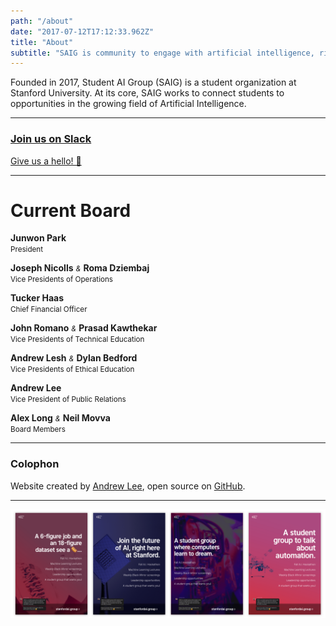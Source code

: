 ```yaml
---
path: "/about"
date: "2017-07-12T17:12:33.962Z"
title: "About"
subtitle: "SAIG is community to engage with artificial intelligence, right now. 👇"
---
```


Founded in 2017, Student AI Group (SAIG) is a student organization at Stanford University. At its core, SAIG works to connect students to opportunities in the growing field of Artificial Intelligence.

---

<div>
  <a
    href="https://join.slack.com/t/stanfordaigroup/shared_invite/enQtMTkyNDIyNjkzMzQ5LTMxMzJlYjY5MGJlOTA5OGNjOWQ5NDMyMGUzNGQ5NmE3MzdmYWYzMDU4YTViMjZkODlhNmI0MGRmNGM5YmMwMDg"
    class="messages__message messages__message-slack"
    rel="noopener noreferrer"
    target="_blank"
  >
    <h3>Join us on Slack</h3>
    <p>Give us a hello! 👋</p>
  </a>
</div>

---

# Current Board

**Junwon Park**<br />
<small>President</small>

**Joseph Nicolls** <small>*&*</small> **Roma Dziembaj**<br />
<small>Vice Presidents of Operations</small>

**Tucker Haas**<br />
<small>Chief Financial Officer</small>

**John Romano** <small>*&*</small> **Prasad Kawthekar**<br />
<small>Vice Presidents of Technical Education</small>

**Andrew Lesh** <small>*&*</small> **Dylan Bedford**<br />
<small>Vice Presidents of Ethical Education</small>

**Andrew Lee**<br />
<small>Vice President of Public Relations</small>

**Alex Long** <small>*&*</small> **Neil Movva**<br />
<small>Board Members</small>

---

### Colophon

Website created by [Andrew Lee](https://andrewlee.design/), open source on [GitHub](https://github.com/andrewsoohwanlee/stanfordai.group).

---

![Recruitment Posters](./images/about-posters.png)